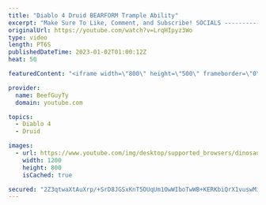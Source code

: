 ```yaml
---
title: "Diablo 4 Druid BEARFORM Trample Ability"
excerpt: "Make Sure To Like, Comment, and Subscribe! SOCIALS ---------------------------------------------- Join Our ..."
originalUrl: https://youtube.com/watch?v=LrqHIpyz3Wo
type: video
length: PT6S
publishedDateTime: 2023-01-02T01:00:12Z
heat: 50

featuredContent: "<iframe width=\"800\" height=\"500\" frameborder=\"0\" src=\"https://www.youtube.com/embed/LrqHIpyz3Wo\" allow=\"accelerometer; autoplay; encrypted-media; gyroscope; picture-in-picture\" allowfullscreen></iframe>"

provider:
  name: BeefGuyTy
  domain: youtube.com

topics:
  - Diablo 4
  - Druid

images:
  - url: https://www.youtube.com/img/desktop/supported_browsers/dinosaur.png
    width: 1200
    height: 800
    isCached: true

secured: "2Z3qtwaXtAuXrp/+SrD8JGSxKnT5OUqUm1OwWIboTwWB+KERKbiQrX1vuswMiNYcManVpSaOMxT5RcgLD2JAJC4HfQ9ReMhlRX2blxNT4/YY0Dnhji7bzsZ7VvTRmI+4YQJhsIKWLx+VOb71YHmbUGF89Iy7xAcj0QDuPI5SiT0/maSz7H3o9Zn6LJ5u0iS2FxdjTUojcfYFN5U2UEuZF+XxSUbbo4ZuhIRJwl/ity+q3499Kycn9K75Bdn3TnRPZHajJSof+U4VxJuwtDgHfArlxukfHrw0hZjQdHXqnazVAmj1TrGZBbKnF8/xZFmUEZSRu5GXdIVDCgeTJyfX98nPxGpbAmn97FVxxLOQlGkz0F7L079SKsKLiSJ3IGj+IQuJXKwDg8jYCiAW59GyXxvcTWCdOLJbam/fxgz7yJE=;mqP6oOywYKwrOGCzjMyxRw=="
---
```


